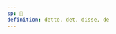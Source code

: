 ```yaml
---
sp: 󱥁
definition: dette, det, disse, de
---
```

<!-- ni is demonstrative pronouns. it's like when you point at stuff and say "this, this right here" (or "that right there"). you can also point to broader ideas instead of specific things. -->